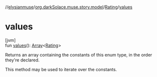 //[elysianmuse](../../../index.md)/[org.darkSolace.muse.story.model](../index.md)/[Rating](index.md)/[values](values.md)

# values

[jvm]\
fun [values](values.md)(): [Array](https://kotlinlang.org/api/latest/jvm/stdlib/kotlin/-array/index.html)&lt;[Rating](index.md)&gt;

Returns an array containing the constants of this enum type, in the order they're declared.

This method may be used to iterate over the constants.
